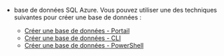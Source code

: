 
<!-- sql-database-connect-query-prerequisites-create-db-includes.md -->

- base de données SQL Azure. Vous pouvez utiliser une des techniques suivantes pour créer une base de données :

   - [Créer une base de données - Portail](../articles/sql-database/sql-database-get-started-portal.md)
   - [Créer une base de données - CLI](../articles/sql-database/sql-database-get-started-cli.md)
   - [Créer une base de données - PowerShell](../articles/sql-database/sql-database-get-started-powershell.md)
